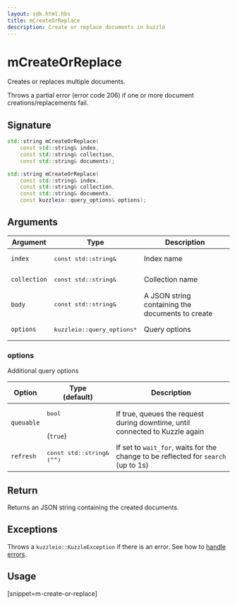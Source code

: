 ```yaml
---
layout: sdk.html.hbs
title: mCreateOrReplace
description: Create or replace documents in kuzzle
---
```


# mCreateOrReplace

Creates or replaces multiple documents.

Throws a partial error (error code 206) if one or more document creations/replacements fail.

## Signature

```cpp
std::string mCreateOrReplace(
    const std::string& index,
    const std::string& collection,
    const std::string& documents);

std::string mCreateOrReplace(
    const std::string& index,
    const std::string& collection,
    const std::string& documents,
    const kuzzleio::query_options& options);
```

## Arguments

| Argument     | Type                                 | Description                                      |
| ------------ | ------------------------------------ | ------------------------------------------------ |
| `index`      | <pre>const std::string&</pre>        | Index name                                       |
| `collection` | <pre>const std::string&</pre>        | Collection name                                  |
| `body`       | <pre>const std::string&</pre>        | A JSON string containing the documents to create |
| `options`    | <pre>kuzzleio::query_options\*</pre> | Query options                                    |

### options

Additional query options

| Option     | Type<br/>(default)                       | Description                                                                        |
| ---------- | ---------------------------------------- | ---------------------------------------------------------------------------------- |
| `queuable` | <pre>bool</pre><br/>(`true`)             | If true, queues the request during downtime, until connected to Kuzzle again       |
| `refresh`  | <pre>const std::string&<br/>(`""`)</pre> | If set to `wait_for`, waits for the change to be reflected for `search` (up to 1s) |

## Return

Returns an JSON string containing the created documents.

## Exceptions

Throws a `kuzzleio::KuzzleException` if there is an error. See how to [handle errors](/sdk-reference/cpp/1/error-handling).

## Usage

[snippet=m-create-or-replace]
